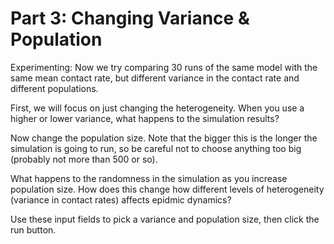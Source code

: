 # Part 3: Changing Variance & Population

Experimenting: Now we try comparing 30 runs of the same model with the same mean contact rate, but different variance in the contact rate and different populations. 

First, we will focus on just changing the heterogeneity.  When you use a higher or lower variance, what happens to the simulation results?

Now change the population size. Note that the bigger this is the longer the simulation is going to run, so be careful not to choose anything too big (probably not more than 500 or so).

What happens to the randomness in the simulation as you increase population size. How does this change how different levels of heterogeneity (variance in contact
rates) affects epidmic dynamics?

Use these input fields to pick a variance and population size, then click the run button.
